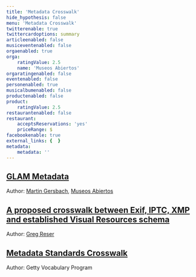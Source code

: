```yaml
---
title: 'Metadata Crosswalk'
hide_hypothesis: false
menu: 'Metadata Crosswalk'
twitterenable: true
twittercardoptions: summary
articleenabled: false
musiceventenabled: false
orgaenabled: true
orga:
    ratingValue: 2.5
    name: 'Museos Abiertos'
orgaratingenabled: false
eventenabled: false
personenabled: true
musicalbumenabled: false
productenabled: false
product:
    ratingValue: 2.5
restaurantenabled: false
restaurant:
    acceptsReservations: 'yes'
    priceRange: $
facebookenable: true
external_links: {  }
metadata:
    metadata: ''
---
```


## [GLAM Metadata](https://docs.google.com/spreadsheets/d/1lgJ7bgF3YWYn6RpQe6xPpc2lPtMmsKxhdoTDaipEz4M/edit#gid=1070734913)
Author: [Martin Gersbach](mailto:mg@museosabiertos.org), [Museos Abiertos](https://museosabiertos.org/)

## [A proposed crosswalk between Exif, IPTC, XMP and established Visual Resources schema](http://metadatadeluxe.pbworks.com/w/page/20792227/Crosswalk)
Author: [Greg Reser](mailto:grese@ucsd.edu) 


## [Metadata Standards Crosswalk](http://www.getty.edu/research/publications/electronic_publications/intrometadata/crosswalks.html)
Author: Getty Vocabulary Program
